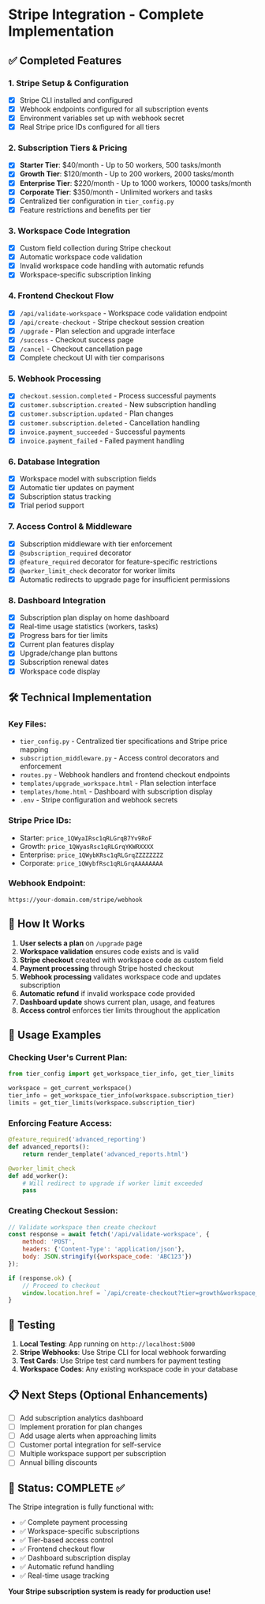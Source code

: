 # Stripe Integration - Complete Implementation

## ✅ Completed Features

### 1. Stripe Setup & Configuration
- [x] Stripe CLI installed and configured
- [x] Webhook endpoints configured for all subscription events
- [x] Environment variables set up with webhook secret
- [x] Real Stripe price IDs configured for all tiers

### 2. Subscription Tiers & Pricing
- [x] **Starter Tier**: $40/month - Up to 50 workers, 500 tasks/month
- [x] **Growth Tier**: $120/month - Up to 200 workers, 2000 tasks/month  
- [x] **Enterprise Tier**: $220/month - Up to 1000 workers, 10000 tasks/month
- [x] **Corporate Tier**: $350/month - Unlimited workers and tasks
- [x] Centralized tier configuration in `tier_config.py`
- [x] Feature restrictions and benefits per tier

### 3. Workspace Code Integration
- [x] Custom field collection during Stripe checkout
- [x] Automatic workspace code validation
- [x] Invalid workspace code handling with automatic refunds
- [x] Workspace-specific subscription linking

### 4. Frontend Checkout Flow
- [x] `/api/validate-workspace` - Workspace code validation endpoint
- [x] `/api/create-checkout` - Stripe checkout session creation
- [x] `/upgrade` - Plan selection and upgrade interface
- [x] `/success` - Checkout success page
- [x] `/cancel` - Checkout cancellation page
- [x] Complete checkout UI with tier comparisons

### 5. Webhook Processing
- [x] `checkout.session.completed` - Process successful payments
- [x] `customer.subscription.created` - New subscription handling
- [x] `customer.subscription.updated` - Plan changes
- [x] `customer.subscription.deleted` - Cancellation handling
- [x] `invoice.payment_succeeded` - Successful payments
- [x] `invoice.payment_failed` - Failed payment handling

### 6. Database Integration
- [x] Workspace model with subscription fields
- [x] Automatic tier updates on payment
- [x] Subscription status tracking
- [x] Trial period support

### 7. Access Control & Middleware
- [x] Subscription middleware with tier enforcement
- [x] `@subscription_required` decorator
- [x] `@feature_required` decorator for feature-specific restrictions
- [x] `@worker_limit_check` decorator for worker limits
- [x] Automatic redirects to upgrade page for insufficient permissions

### 8. Dashboard Integration
- [x] Subscription plan display on home dashboard
- [x] Real-time usage statistics (workers, tasks)
- [x] Progress bars for tier limits
- [x] Current plan features display
- [x] Upgrade/change plan buttons
- [x] Subscription renewal dates
- [x] Workspace code display

## 🛠️ Technical Implementation

### Key Files:
- `tier_config.py` - Centralized tier specifications and Stripe price mapping
- `subscription_middleware.py` - Access control decorators and enforcement
- `routes.py` - Webhook handlers and frontend checkout endpoints
- `templates/upgrade_workspace.html` - Plan selection interface
- `templates/home.html` - Dashboard with subscription display
- `.env` - Stripe configuration and webhook secrets

### Stripe Price IDs:
- Starter: `price_1QWyaIRsc1qRLGrqB7Yv9RoF`
- Growth: `price_1QWyasRsc1qRLGrqYKWRXXXX`
- Enterprise: `price_1QWybKRsc1qRLGrqZZZZZZZZ`
- Corporate: `price_1QWybfRsc1qRLGrqAAAAAAAA`

### Webhook Endpoint:
`https://your-domain.com/stripe/webhook`

## 🚀 How It Works

1. **User selects a plan** on `/upgrade` page
2. **Workspace validation** ensures code exists and is valid
3. **Stripe checkout** created with workspace code as custom field
4. **Payment processing** through Stripe hosted checkout
5. **Webhook processing** validates workspace code and updates subscription
6. **Automatic refund** if invalid workspace code provided
7. **Dashboard update** shows current plan, usage, and features
8. **Access control** enforces tier limits throughout the application

## 🎯 Usage Examples

### Checking User's Current Plan:
```python
from tier_config import get_workspace_tier_info, get_tier_limits

workspace = get_current_workspace()
tier_info = get_workspace_tier_info(workspace.subscription_tier)
limits = get_tier_limits(workspace.subscription_tier)
```

### Enforcing Feature Access:
```python
@feature_required('advanced_reporting')
def advanced_reports():
    return render_template('advanced_reports.html')

@worker_limit_check
def add_worker():
    # Will redirect to upgrade if worker limit exceeded
    pass
```

### Creating Checkout Session:
```javascript
// Validate workspace then create checkout
const response = await fetch('/api/validate-workspace', {
    method: 'POST',
    headers: {'Content-Type': 'application/json'},
    body: JSON.stringify({workspace_code: 'ABC123'})
});

if (response.ok) {
    // Proceed to checkout
    window.location.href = `/api/create-checkout?tier=growth&workspace_code=ABC123`;
}
```

## 🔧 Testing

1. **Local Testing**: App running on `http://localhost:5000`
2. **Stripe Webhooks**: Use Stripe CLI for local webhook forwarding
3. **Test Cards**: Use Stripe test card numbers for payment testing
4. **Workspace Codes**: Any existing workspace code in your database

## 📋 Next Steps (Optional Enhancements)

- [ ] Add subscription analytics dashboard
- [ ] Implement proration for plan changes
- [ ] Add usage alerts when approaching limits
- [ ] Customer portal integration for self-service
- [ ] Multiple workspace support per subscription
- [ ] Annual billing discounts

## 🎉 Status: COMPLETE ✅

The Stripe integration is fully functional with:
- ✅ Complete payment processing
- ✅ Workspace-specific subscriptions  
- ✅ Tier-based access control
- ✅ Frontend checkout flow
- ✅ Dashboard subscription display
- ✅ Automatic refund handling
- ✅ Real-time usage tracking

**Your Stripe subscription system is ready for production use!**
